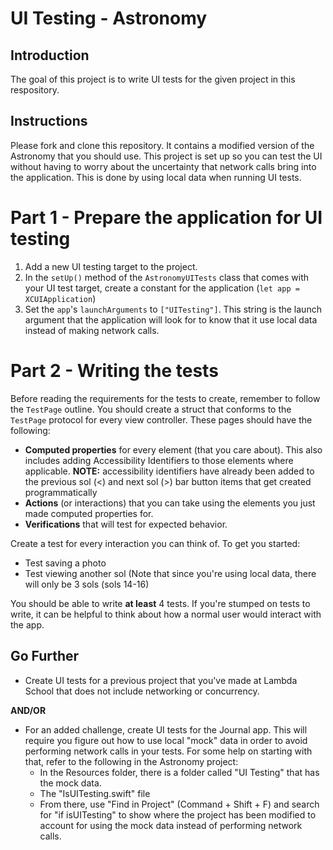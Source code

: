 # UI Testing - Astronomy

## Introduction

The goal of this project is to write UI tests for the given project in this respository.

## Instructions

Please fork and clone this repository. It contains a modified version of the Astronomy that you should use. This project is set up so you can test the UI without having to worry about the uncertainty that network calls bring into the application. This is done by using local data when running UI tests.

# Part 1 - Prepare the application for UI testing

1. Add a new UI testing target to the project.
2. In the `setUp()` method of the `AstronomyUITests` class that comes with your UI test target, create a constant for the application (`let app = XCUIApplication`)
3. Set the `app`'s `launchArguments` to `["UITesting"]`. This string is the launch argument that the application will look for to know that it use local data instead of making network calls.

# Part 2 - Writing the tests

Before reading the requirements for the tests to create, remember to follow the `TestPage` outline. You should create a struct that conforms to the `TestPage` protocol for every view controller. These pages should have the following:
  - **Computed properties** for every element (that you care about). This also includes adding Accessibility Identifiers to those elements where applicable. **NOTE:** accessibility identifiers have already been added to the previous sol (<) and next sol (>) bar button items that get created programmatically
  - **Actions** (or interactions) that you can take using the elements you just made computed properties for. 
  - **Verifications** that will test for expected behavior.
  
Create a test for every interaction you can think of. To get you started:

- Test saving a photo
- Test viewing another sol (Note that since you're using local data, there will only be 3 sols (sols 14-16)

You should be able to write **at least** 4 tests. If you're stumped on tests to write, it can be helpful to think about how a normal user would interact with the app. 

## Go Further

- Create UI tests for a previous project that you've made at Lambda School that does not include networking or concurrency.

**AND/OR**

- For an added challenge, create UI tests for the Journal app. This will require you figure out how to use local "mock" data in order to avoid performing network calls in your tests. For some help on starting with that, refer to the following in the Astronomy project:
    - In the Resources folder, there is a folder called "UI Testing" that has the mock data. 
    - The "IsUITesting.swift" file
    - From there, use "Find in Project" (Command + Shift + F) and search for "if isUITesting" to show where the project has been modified to account for using the mock data instead of performing network calls.
  
